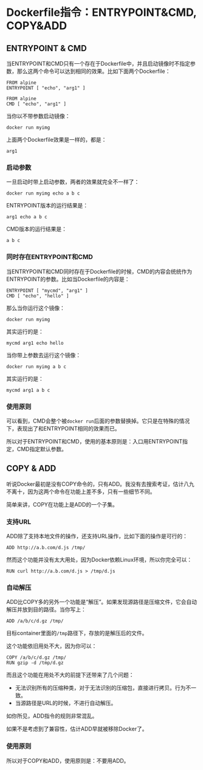 # Dockerfile指令：ENTRYPOINT&CMD, COPY&ADD



## ENTRYPOINT & CMD

当ENTRYPOINT和CMD只有一个存在于Dockerfile中，并且启动镜像时不指定参数，那么这两个命令可以达到相同的效果。比如下面两个Dockerfile：

```
FROM alpine
ENTRYPOINT [ "echo", "arg1" ]
```

```
FROM alpine
CMD [ "echo", "arg1" ]
```

当你以不带参数启动镜像：

```
docker run myimg
```

上面两个Dockerfile效果是一样的，都是：

```
arg1
```

### 启动参数

一旦启动时带上启动参数，两者的效果就完全不一样了：

```
docker run myimg echo a b c
```

ENTRYPOINT版本的运行结果是：

```
arg1 echo a b c
```

CMD版本的运行结果是：

```
a b c
```

### 同时存在ENTRYPOINT和CMD

当ENTRYPOINT和CMD同时存在于Dockerfile的时候，CMD的内容会统统作为ENTRYPOINT的参数。比如当Dockerfile的内容是：

```
ENTRYPOINT [ "mycmd", "arg1" ]
CMD [ "echo", "hello" ]
```

那么当你运行这个镜像：

```
docker run myimg
```

其实运行的是：

```
mycmd arg1 echo hello
```

当你带上参数去运行这个镜像：

```
docker run myimg a b c
```

其实运行的是：

```
mycmd arg1 a b c
```

### 使用原则

可以看到，CMD会整个被`docker run`后面的参数替换掉。它只是在特殊的情况下，表现出了和ENTRYPOINT相同的效果而已。

所以对于ENTRYPOINT和CMD，使用的基本原则是：入口用ENTRYPOINT指定，CMD指定默认参数。


## COPY & ADD

听说Docker最初是没有COPY命令的，只有ADD。我没有去搜索考证，估计八九不离十，因为这两个命令在功能上差不多，只有一些细节不同。

简单来讲，COPY在功能上是ADD的一个子集。

### 支持URL

ADD除了支持本地文件的操作，还支持URL操作，比如下面的操作是可行的：

```
ADD http://a.b.com/d.js /tmp/
```

然而这个功能并没有太大用处，因为Docker依赖Linux环境，所以你完全可以：

```
RUN curl http://a.b.com/d.js > /tmp/d.js
```

### 自动解压

ADD比COPY多的另外一个功能是“解压”。如果发现源路径是压缩文件，它会自动解压并放到目的路径。当你写上：

```
ADD /a/b/c/d.gz /tmp/
```

目标container里面的`/tmp`路径下，存放的是解压后的文件。

这个功能依旧用处不大，因为你可以：

```
COPY /a/b/c/d.gz /tmp/
RUN gzip -d /tmp/d.gz
```

而且这个功能在用处不大的前提下还带来了几个问题：

- 无法识别所有的压缩种类，对于无法识别的压缩包，直接进行拷贝。行为不一致。
- 当源路径是URL的时候，不进行自动解压。

如你所见，ADD指令的规则非常混乱。

如果不是考虑到了兼容性，估计ADD早就被移除Docker了。

### 使用原则

所以对于COPY和ADD，使用原则是：不要用ADD。


